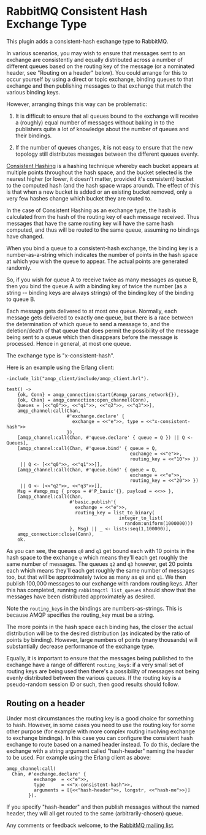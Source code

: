 # RabbitMQ Consistent Hash Exchange Type

This plugin adds a consistent-hash exchange type to RabbitMQ.

In various scenarios, you may wish to ensure that messages sent to an
exchange are consistently and equally distributed across a number of
different queues based on the routing key of the message (or a
nominated header, see "Routing on a header" below). You could arrange
for this to occur yourself by using a direct or topic exchange,
binding queues to that exchange and then publishing messages to that
exchange that match the various binding keys.

However, arranging things this way can be problematic:

1. It is difficult to ensure that all queues bound to the exchange
will receive a (roughly) equal number of messages without baking in to
the publishers quite a lot of knowledge about the number of queues and
their bindings.

2. If the number of queues changes, it is not easy to ensure that the
new topology still distributes messages between the different queues
evenly.

[Consistent Hashing](http://en.wikipedia.org/wiki/Consistent_hashing)
is a hashing technique whereby each bucket appears at multiple points
throughout the hash space, and the bucket selected is the nearest
higher (or lower, it doesn't matter, provided it's consistent) bucket
to the computed hash (and the hash space wraps around). The effect of
this is that when a new bucket is added or an existing bucket removed,
only a very few hashes change which bucket they are routed to.

In the case of Consistent Hashing as an exchange type, the hash is
calculated from the hash of the routing key of each message
received. Thus messages that have the same routing key will have the
same hash computed, and thus will be routed to the same queue,
assuming no bindings have changed.

When you bind a queue to a consistent-hash exchange, the binding key
is a number-as-a-string which indicates the number of points in the
hash space at which you wish the queue to appear. The actual points
are generated randomly.

So, if you wish for queue A to receive twice as many messages as queue
B, then you bind the queue A with a binding key of twice the number
(as a string -- binding keys are always strings) of the binding key of
the binding to queue B.

Each message gets delivered to at most one queue. Normally, each
message gets delivered to exactly one queue, but there is a race
between the determination of which queue to send a message to, and the
deletion/death of that queue that does permit the possibility of the
message being sent to a queue which then disappears before the message
is processed. Hence in general, at most one queue.

The exchange type is "x-consistent-hash".

Here is an example using the Erlang client:

    -include_lib("amqp_client/include/amqp_client.hrl").
    
    test() ->
        {ok, Conn} = amqp_connection:start(#amqp_params_network{}),
        {ok, Chan} = amqp_connection:open_channel(Conn),
        Queues = [<<"q0">>, <<"q1">>, <<"q2">>, <<"q3">>],
        amqp_channel:call(Chan,
                          #'exchange.declare' {
                            exchange = <<"e">>, type = <<"x-consistent-hash">>
                          }),
        [amqp_channel:call(Chan, #'queue.declare' { queue = Q }) || Q <- Queues],
        [amqp_channel:call(Chan, #'queue.bind' { queue = Q,
                                                 exchange = <<"e">>,
                                                 routing_key = <<"10">> })
         || Q <- [<<"q0">>, <<"q1">>]],
        [amqp_channel:call(Chan, #'queue.bind' { queue = Q,
                                                 exchange = <<"e">>,
                                                 routing_key = <<"20">> })
         || Q <- [<<"q2">>, <<"q3">>]],
        Msg = #amqp_msg { props = #'P_basic'{}, payload = <<>> },
        [amqp_channel:call(Chan,
                           #'basic.publish'{
                             exchange = <<"e">>,
                             routing_key = list_to_binary(
                                             integer_to_list(
                                               random:uniform(1000000)))
                           }, Msg) || _ <- lists:seq(1,100000)],
        amqp_connection:close(Conn),
        ok.

As you can see, the queues `q0` and `q1` get bound each with 10 points
in the hash space to the exchange `e` which means they'll each get
roughly the same number of messages. The queues `q2` and `q3` however,
get 20 points each which means they'll each get roughly the same
number of messages too, but that will be approximately twice as many
as `q0` and `q1`. We then publish 100,000 messages to our exchange
with random routing keys. After this has completed, running
`rabbitmqctl list_queues` should show that the messages have been
distributed approximately as desired.

Note the `routing_key`s in the bindings are numbers-as-strings. This
is because AMQP specifies the routing_key must be a string.

The more points in the hash space each binding has, the closer the
actual distribution will be to the desired distribution (as indicated
by the ratio of points by binding). However, large numbers of points
(many thousands) will substantially decrease performance of the
exchange type.

Equally, it is important to ensure that the messages being published
to the exchange have a range of different `routing_key`s: if a very
small set of routing keys are being used then there's a possibility of
messages not being evenly distributed between the various queues. If
the routing key is a pseudo-random session ID or such, then good
results should follow.

## Routing on a header

Under most circumstances the routing key is a good choice for something to
hash. However, in some cases you need to use the routing key for some other
purpose (for example with more complex routing involving exchange to
exchange bindings). In this case you can configure the consistent hash
exchange to route based on a named header instead. To do this, declare the
exchange with a string argument called "hash-header" naming the header to
be used. For example using the Erlang client as above:

    amqp_channel:call(
      Chan, #'exchange.declare' {
              exchange  = <<"e">>,
              type      = <<"x-consistent-hash">>,
              arguments = [{<<"hash-header">>, longstr, <<"hash-me">>}]
            }).

If you specify "hash-header" and then publish messages without the named
header, they will all get routed to the same (arbitrarily-chosen) queue.

Any comments or feedback welcome, to the
[RabbitMQ mailing list](https://groups.google.com/forum/#!forum/rabbitmq-users).
